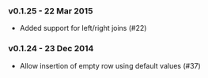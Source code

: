### v0.1.25 - 22 Mar 2015

- Added support for left/right joins (#22)

### v0.1.24 - 23 Dec 2014

- Allow insertion of empty row using default values (#37)
